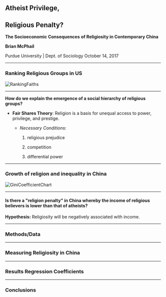## Atheist Privilege,
## Religious Penalty?
**The Socioeconomic Consequences**
**of Religiosity in Contemporary China**



**Brian McPhail**

Purdue University | Dept. of Sociology
October 14, 2017


---
### Ranking Religious Groups in US
![RankingFaiths](images/spaghetti.jpg)




---
**How do we explain the emergence of a social hierarchy of religious groups?**

* **Fair Shares Theory**: Religion is a basis for unequal access to power, privilege, and prestige.

  * _Necessary Conditions_:

    1) religious prejudice

    2) competition

    3) differential power

---
### Growth of religion and inequality in China

![GiniCoefficientChart](images/spaghetti.jpg)


---
#### Is there a "religion penalty" in China whereby the income of religious believers is lower than that of atheists?

**Hypothesis:** Religiosity will be negatively associated with income.


---
### Methods/Data

---
### Measuring Religiosity in China

---
### Results Regression Coefficients


---
### Conclusions

